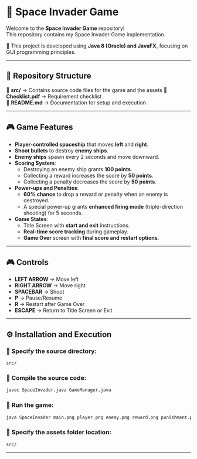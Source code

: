# 🚀  Space Invader Game

Welcome to the **Space Invader Game** repository!  
This repository contains my Space Invader Game implementation.  

📌 This project is developed using **Java 8 (Oracle) and JavaFX**, focusing on GUI programming principles.

---

## 📂 Repository Structure  

📜 **src/** → Contains source code files for the game and the assets
📄 **Checklist.pdf** → Requirement checklist  
📄 **README.md** → Documentation for setup and execution    

---

## 🎮 Game Features  

- **Player-controlled spaceship** that moves **left** and **right**.  
- **Shoot bullets** to destroy **enemy ships**.  
- **Enemy ships** spawn every 2 seconds and move downward.  
- **Scoring System**:
  - Destroying an enemy ship grants **100 points**.  
  - Collecting a reward increases the score by **50 points**.  
  - Collecting a penalty decreases the score by **50 points**.  
- **Power-ups and Penalties**:
  - **60% chance** to drop a reward or penalty when an enemy is destroyed.  
  - A special power-up grants **enhanced firing mode** (triple-direction shooting) for 5 seconds.  
- **Game States**:
  - Title Screen with **start and exit** instructions.  
  - **Real-time score tracking** during gameplay.  
  - **Game Over** screen with **final score and restart options**.  

---

## 🎮 Controls  

- **LEFT ARROW** → Move left  
- **RIGHT ARROW** → Move right  
- **SPACEBAR** → Shoot  
- **P** → Pause/Resume  
- **R** → Restart after Game Over  
- **ESCAPE** → Return to Title Screen or Exit  

---

## ⚙️ Installation and Execution  

### 🔹 Specify the source directory:  
```
src/
```

### 🔹 Compile the source code:  
```sh
javac SpaceInvader.java GameManager.java
```

### 🔹 Run the game:  
```sh
java SpaceInvader main.png player.png enemy.png reward.png punishment.png
```

### 🔹 Specify the assets folder location:  
```
src/
```

---


